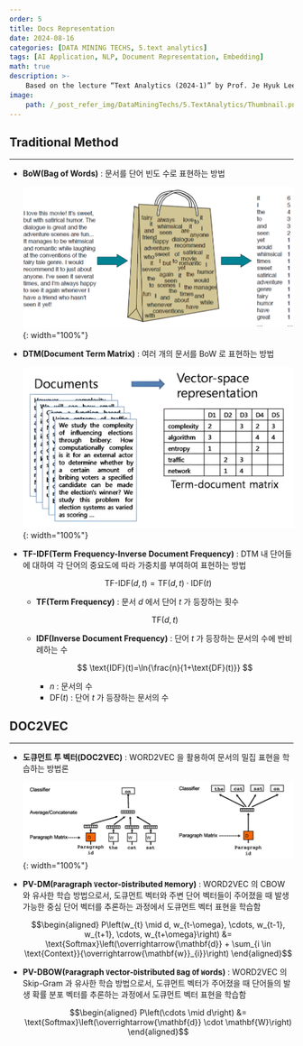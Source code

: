```yaml
---
order: 5
title: Docs Representation
date: 2024-08-16
categories: [DATA MINING TECHS, 5.text analytics]
tags: [AI Application, NLP, Document Representation, Embedding]
math: true
description: >-
    Based on the lecture “Text Analytics (2024-1)” by Prof. Je Hyuk Lee, Dept. of Data Science, The Grad. School, Kookmin Univ.
image:
    path: /_post_refer_img/DataMiningTechs/5.TextAnalytics/Thumbnail.png
---
```


## Traditional Method
-----

- **BoW(Bag of Words)** : 문서를 단어 빈도 수로 표현하는 방법

    ![03](/_post_refer_img/DataMiningTechs/5.TextAnalytics/05-01.png){: width="100%"}

- **DTM(Document Term Matrix)** : 여러 개의 문서를 BoW 로 표현하는 방법

    ![02](/_post_refer_img/DataMiningTechs/5.TextAnalytics/05-02.png){: width="100%"}

- **TF-IDF(Term Frequency-Inverse Document Frequency)** : DTM 내 단어들에 대하여 각 단어의 중요도에 따라 가중치를 부여하여 표현하는 방법

    $$
    \text{TF-IDF}(d,t)=\text{TF}(d,t) \cdot \text{IDF}(t)
    $$

    - **TF(Term Frequency)** : 문서 $d$ 에서 단어 $t$ 가 등장하는 횟수

        $$
        \text{TF}(d,t)
        $$

    - **IDF(Inverse Document Frequency)** : 단어 $t$ 가 등장하는 문서의 수에 반비례하는 수

        $$
        \text{IDF}(t)=\ln{\frac{n}{1+\text{DF}(t)}}
        $$

        - $n$ : 문서의 수
        - $\text{DF}(t)$ : 단어 $t$ 가 등장하는 문서의 수

## DOC2VEC
-----

- **도큐먼트 투 벡터(DOC2VEC)** : WORD2VEC 을 활용하여 문서의 밀집 표현을 학습하는 방법론

    ![03](/_post_refer_img/DataMiningTechs/5.TextAnalytics/05-03.png){: width="100%"}

- **PV-DM(`P`aragraph `V`ector-`D`istributed `M`emory)** : WORD2VEC 의 CBOW 와 유사한 학습 방법으로서, 도큐먼트 벡터와 주변 단어 벡터들이 주어졌을 때 발생 가능한 중심 단어 벡터를 추론하는 과정에서 도큐먼트 벡터 표현을 학습함

    $$\begin{aligned}
    P\left(w_{t} \mid d, w_{t-\omega}, \cdots, w_{t-1}, w_{t+1}, \cdots, w_{t+\omega}\right)
    &= \text{Softmax}\left(\overrightarrow{\mathbf{d}} + \sum_{i \in \text{Context}}{\overrightarrow{\mathbf{w}}_{i}}\right)
    \end{aligned}$$

- **PV-DBOW(`P`aragraph `V`ector-`D`istributed `B`ag `O`f `W`ords)** : WORD2VEC 의 Skip-Gram 과 유사한 학습 방법으로서, 도큐먼트 벡터가 주어졌을 때 단어들의 발생 확률 분포 벡터를 추론하는 과정에서 도큐먼트 벡터 표현을 학습함

    $$\begin{aligned}
    P\left(\cdots \mid d\right)
    &= \text{Softmax}\left(\overrightarrow{\mathbf{d}} \cdot \mathbf{W}\right)
    \end{aligned}$$